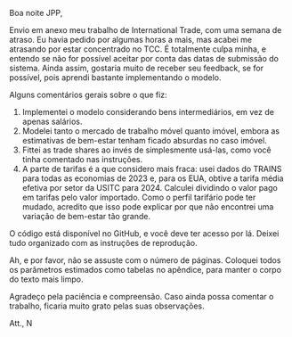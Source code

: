 Boa noite JPP,

Envio em anexo meu trabalho de International Trade, com uma semana de atraso. Eu havia pedido por algumas horas a mais, mas acabei me atrasando por estar concentrado no TCC. É totalmente culpa minha, e entendo se não for possível aceitar por conta das datas de submissão do sistema. Ainda assim, gostaria muito de receber seu feedback, se for possível, pois aprendi bastante implementando o modelo.

Alguns comentários gerais sobre o que fiz:

1. Implementei o modelo considerando bens intermediários, em vez de apenas salários.
2. Modelei tanto o mercado de trabalho móvel quanto imóvel, embora as estimativas de bem-estar tenham ficado absurdas no caso imóvel.
3. Fittei as trade shares ao invés de simplesmente usá-las, como você tinha comentado nas instruções.
4. A parte de tarifas é a que considero mais fraca: usei dados do TRAINS para todas as economias de 2023 e, para os EUA, obtive a tarifa média efetiva por setor da USITC para 2024. Calculei dividindo o valor pago em tarifas pelo valor importado. Como o perfil tarifário pode ter mudado, acredito que isso pode explicar por que não encontrei uma variação de bem-estar tão grande.

O código está disponível no GitHub, e você deve ter acesso por lá. Deixei tudo organizado com as instruções de reprodução.

Ah, e por favor, não se assuste com o número de páginas. Coloquei todos os parâmetros estimados como tabelas no apêndice, para manter o corpo do texto mais limpo.

Agradeço pela paciência e compreensão. Caso ainda possa comentar o trabalho, ficaria muito grato pelas suas observações.

Att.,
N
